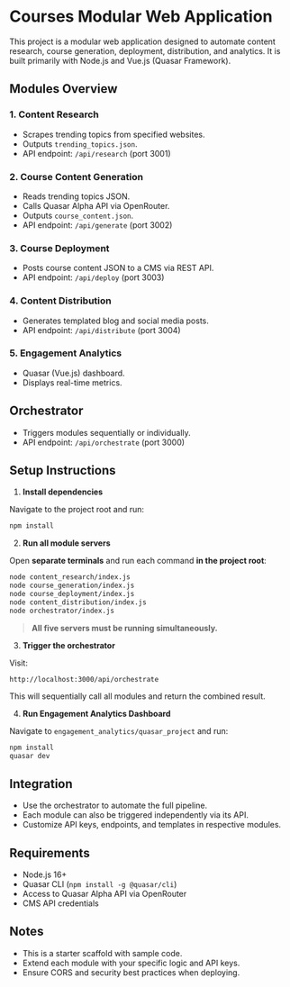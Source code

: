 # Courses Modular Web Application

This project is a modular web application designed to automate content research, course generation, deployment, distribution, and analytics. It is built primarily with Node.js and Vue.js (Quasar Framework).

## Modules Overview

### 1. Content Research
- Scrapes trending topics from specified websites.
- Outputs `trending_topics.json`.
- API endpoint: `/api/research` (port 3001)

### 2. Course Content Generation
- Reads trending topics JSON.
- Calls Quasar Alpha API via OpenRouter.
- Outputs `course_content.json`.
- API endpoint: `/api/generate` (port 3002)

### 3. Course Deployment
- Posts course content JSON to a CMS via REST API.
- API endpoint: `/api/deploy` (port 3003)

### 4. Content Distribution
- Generates templated blog and social media posts.
- API endpoint: `/api/distribute` (port 3004)

### 5. Engagement Analytics
- Quasar (Vue.js) dashboard.
- Displays real-time metrics.

## Orchestrator
- Triggers modules sequentially or individually.
- API endpoint: `/api/orchestrate` (port 3000)

## Setup Instructions

1. **Install dependencies**

Navigate to the project root and run:

```bash
npm install
```

2. **Run all module servers**

Open **separate terminals** and run each command **in the project root**:

```bash
node content_research/index.js
node course_generation/index.js
node course_deployment/index.js
node content_distribution/index.js
node orchestrator/index.js
```

> **All five servers must be running simultaneously.**

3. **Trigger the orchestrator**

Visit:

```
http://localhost:3000/api/orchestrate
```

This will sequentially call all modules and return the combined result.

4. **Run Engagement Analytics Dashboard**

Navigate to `engagement_analytics/quasar_project` and run:

```bash
npm install
quasar dev
```

## Integration

- Use the orchestrator to automate the full pipeline.
- Each module can also be triggered independently via its API.
- Customize API keys, endpoints, and templates in respective modules.

## Requirements

- Node.js 16+
- Quasar CLI (`npm install -g @quasar/cli`)
- Access to Quasar Alpha API via OpenRouter
- CMS API credentials

## Notes

- This is a starter scaffold with sample code.
- Extend each module with your specific logic and API keys.
- Ensure CORS and security best practices when deploying.
